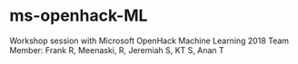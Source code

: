 # ms-openhack-ML
Workshop session with Microsoft OpenHack Machine Learning 2018
Team Member: Frank R, Meenaski, R, Jeremiah S, KT S, Anan T

